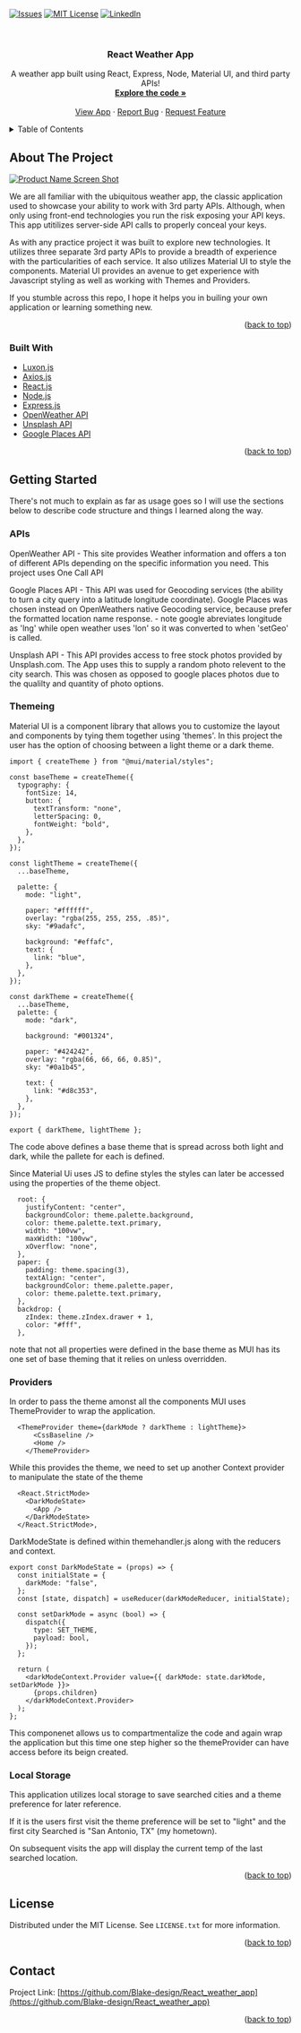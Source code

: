 <div id="top"></div>

[![Issues][issues-shield]][issues-url]
[![MIT License][license-shield]][license-url]
[![LinkedIn][linkedin-shield]][linkedin-url]

<!-- PROJECT LOGO -->
<br />
<div style= "text-align:center">

<h3 style= "text-align:center">React Weather App</h3>

  <p style= "align:center">
    A weather app built using React, Express, Node, Material UI, and third party APIs!
    <br />
    <a href="https://github.com/Blake-design/React_weather_app"><strong>Explore the code »</strong></a>
    <br />
    <br />
    <a href="https://github.com/Blake-design/React_weather_app">View App</a>
    ·
    <a href="https://github.com/Blake-design/React_weather_app/issues">Report Bug</a>
    ·
    <a href="https://github.com/Blake-design/React_weather_app/issues">Request Feature</a>
  </p>
</div>

<!-- TABLE OF CONTENTS -->
<details>
  <summary>Table of Contents</summary>
  <ol>
    <li>
      <a href="#about-the-project">About The Project</a>
      <ul>
        <li><a href="#built-with">Built With</a></li>
      </ul>
    </li>
    <li>
      <a href="#getting-started">Getting Started</a>
      <ul>
        <li><a href="#APIs">APIs</a></li>
        <li><a href="#Theming">Theming</a></li>
        <li><a href="#Providers">Providers</a></li>
        <li><a href="#Local-Storage">Local Storage</a></li>
      </ul>
    </li>
    <li><a href="#license">License</a></li>
    <li><a href="#contact">Contact</a></li>
    <li><a href="#acknowledgments">Acknowledgments</a></li>
  </ol>
</details>

<!-- ABOUT THE PROJECT -->

## About The Project

[![Product Name Screen Shot][product-screenshot]](https://example.com)

We are all familiar with the ubiquitous weather app, the classic application used to showcase your ability to work with 3rd party APIs. Although, when only using front-end technologies you run the risk exposing your API keys. This app utitilizes server-side API calls to properly conceal your keys.

As with any practice project it was built to explore new technologies. It utilizes three separate 3rd party APIs to provide a breadth of experience with the particularities of each service. It also utilizes Material UI to style the components. Material UI provides an avenue to get experience with Javascript styling as well as working with Themes and Providers.

If you stumble across this repo, I hope it helps you in builing your own application or learning something new.

<p style= "text-align:right">(<a href="#top">back to top</a>)</p>

### Built With

- [Luxon.js](https://moment.github.io/luxon/#/)
- [Axios.js](https://axios-http.com/docs/intro)
- [React.js](https://reactjs.org/)
- [Node.js](https://nodejs.org/en/)
- [Express.js](https://expressjs.com/)
- [OpenWeather API](https://openweathermap.org/api)
- [Unsplash API](https://unsplash.com/developers)
- [Google Places API](https://developers.google.com/maps/documentation/places/web-service/overview)

<p style= "text-align:right">(<a href="#top">back to top</a>)</p>

<!-- GETTING STARTED -->

## Getting Started

There's not much to explain as far as usage goes so I will use the sections below to describe code structure and things I learned along the way.

### APIs

OpenWeather API - This site provides Weather information and offers a ton of different APIs depending on the specific information you need. This project uses One Call API

Google Places API - This API was used for Geocoding services (the ability to turn a city query into a latitude longitude coordinate). Google Places was chosen instead on OpenWeathers native Geocoding service, because prefer the formatted location name response. - note google abreviates longitude as 'lng' while open weather uses 'lon' so it was converted to when 'setGeo' is called.

Unsplash API - This API provides access to free stock photos provided by Unsplash.com. The App uses this to supply a random photo relevent to the city search. This was chosen as opposed to google places photos due to the qualilty and quantity of photo options.

### Themeing

Material UI is a component library that allows you to customize the layout and components by tying them together using 'themes'. In this project the user has the option of choosing between a light theme or a dark theme.

```
import { createTheme } from "@mui/material/styles";

const baseTheme = createTheme({
  typography: {
    fontSize: 14,
    button: {
      textTransform: "none",
      letterSpacing: 0,
      fontWeight: "bold",
    },
  },
});

const lightTheme = createTheme({
  ...baseTheme,

  palette: {
    mode: "light",

    paper: "#ffffff",
    overlay: "rgba(255, 255, 255, .85)",
    sky: "#9adafc",

    background: "#effafc",
    text: {
      link: "blue",
    },
  },
});

const darkTheme = createTheme({
  ...baseTheme,
  palette: {
    mode: "dark",

    background: "#001324",

    paper: "#424242",
    overlay: "rgba(66, 66, 66, 0.85)",
    sky: "#0a1b45",

    text: {
      link: "#d8c353",
    },
  },
});

export { darkTheme, lightTheme };
```

The code above defines a base theme that is spread across both light and dark, while the pallete for each is defined.

Since Material Ui uses JS to define styles the styles can later be accessed using the properties of the theme object.

```
  root: {
    justifyContent: "center",
    backgroundColor: theme.palette.background,
    color: theme.palette.text.primary,
    width: "100vw",
    maxWidth: "100vw",
    xOverflow: "none",
  },
  paper: {
    padding: theme.spacing(3),
    textAlign: "center",
    backgroundColor: theme.palette.paper,
    color: theme.palette.text.primary,
  },
  backdrop: {
    zIndex: theme.zIndex.drawer + 1,
    color: "#fff",
  },
```

note that not all properties were defined in the base theme as MUI has its one set of base theming that it relies on unless overridden.

### Providers

In order to pass the theme amonst all the components MUI uses ThemeProvider to wrap the application.

```
  <ThemeProvider theme={darkMode ? darkTheme : lightTheme}>
      <CssBaseline />
      <Home />
    </ThemeProvider>
```

While this provides the theme, we need to set up another Context provider to manipulate the state of the theme

```
  <React.StrictMode>
    <DarkModeState>
      <App />
    </DarkModeState>
  </React.StrictMode>,
```

DarkModeState is defined within themehandler.js along with the reducers and context.

```
export const DarkModeState = (props) => {
  const initialState = {
    darkMode: "false",
  };
  const [state, dispatch] = useReducer(darkModeReducer, initialState);

  const setDarkMode = async (bool) => {
    dispatch({
      type: SET_THEME,
      payload: bool,
    });
  };

  return (
    <darkModeContext.Provider value={{ darkMode: state.darkMode, setDarkMode }}>
      {props.children}
    </darkModeContext.Provider>
  );
};
```

This componenet allows us to compartmentalize the code and again wrap the application but this time one step higher so the themeProvider can have access before its beign created.

### Local Storage

This application utilizes local storage to save searched cities and a theme preference for later reference.

If it is the users first visit the theme preference will be set to "light" and the first city Searched is "San Antonio, TX" (my hometown).

On subsequent visits the app will display the current temp of the last searched location.

<p style= "text-align:right">(<a href="#top">back to top</a>)</p>

<!-- LICENSE -->

## License

Distributed under the MIT License. See `LICENSE.txt` for more information.

<p style= "text-align:right">(<a href="#top">back to top</a>)</p>

<!-- CONTACT -->

## Contact

Project Link: [https://github.com/Blake-design/React_weather_app](https://github.com/Blake-design/React_weather_app)

<p style= "text-align:right">(<a href="#top">back to top</a>)</p>

<!-- MARKDOWN LINKS & IMAGES -->
<!-- https://www.markdownguide.org/basic-syntax/#reference-style-links -->

[issues-shield]: https://img.shields.io/github/issues/Blake-design/React_weather_app.svg?style=for-the-badge
[issues-url]: https://github.com/Blake-design/React_weather_app/issues
[license-shield]: https://img.shields.io/github/license/Blake-design/React_weather_app.svg?style=for-the-badge
[license-url]: https://github.com/Blake-design/React_weather_app/blob/master/LICENSE.txt
[linkedin-shield]: https://img.shields.io/badge/-LinkedIn-black.svg?style=for-the-badge&logo=linkedin&colorB=555
[linkedin-url]: https://linkedin.com/in/blake-mccarty-75754a36
[product-screenshot]: https://user-images.githubusercontent.com/64717707/167050602-beb90f10-ccf7-408b-a0c9-6632478c20ef.jpg

